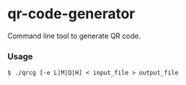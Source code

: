 # qr-code-generator

Command line tool to generate QR code.

### Usage
```
$ ./qrcg [-e L|M|Q|H] < input_file > output_file
```
